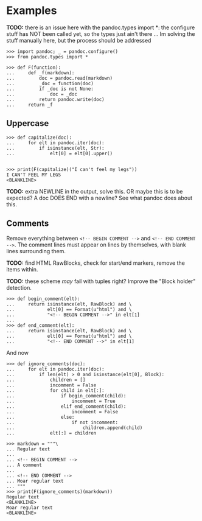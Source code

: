 
Examples
================================================================================

**TODO:** there is an issue here with the pandoc.types import *:
the configure stuff has NOT been called yet, so the types just ain't there ...
Im solving the stuff manually here, but the process should be addressed

    >>> import pandoc; _ = pandoc.configure()
    >>> from pandoc.types import *

    >>> def F(function):
    ...     def _f(markdown):
    ...         doc = pandoc.read(markdown)
    ...         _doc = function(doc)
    ...         if _doc is not None:
    ...             doc = _doc
    ...         return pandoc.write(doc)
    ...     return _f

Uppercase
--------------------------------------------------------------------------------

    >>> def capitalize(doc):
    ...     for elt in pandoc.iter(doc):
    ...         if isinstance(elt, Str):
    ...             elt[0] = elt[0].upper()
 

    >>> print(F(capitalize)("I can't feel my legs"))
    I CAN'T FEEL MY LEGS
    <BLANKLINE>

**TODO:** extra NEWLINE in the output, solve this.
OR maybe this is to be expected? A doc DOES END with a newline?
See what pandoc does about this.



Comments
--------------------------------------------------------------------------------

Remove everything between `<!-- BEGIN COMMENT -->` and `<!-- END COMMENT -->`.
The comment lines must appear on lines by themselves, 
with blank lines surrounding them.

**TODO:** find HTML RawBlocks, check for start/end markers, 
remove the items within.

**TODO:** these scheme *may* fail with tuples right?
          Improve the "Block holder" detection.

    >>> def begin_comment(elt):
    ...     return isinstance(elt, RawBlock) and \
    ...            elt[0] == Format(u"html") and \
    ...            "<!-- BEGIN COMMENT -->" in elt[1]
    ...
    >>> def end_comment(elt):
    ...     return isinstance(elt, RawBlock) and \
    ...            elt[0] == Format(u"html") and \
    ...            "<!-- END COMMENT -->" in elt[1]

And now

    >>> def ignore_comments(doc):
    ...     for elt in pandoc.iter(doc):
    ...         if len(elt) > 0 and isinstance(elt[0], Block):
    ...             children = []
    ...             incomment = False
    ...             for child in elt[:]:
    ...                 if begin_comment(child):
    ...                     incomment = True
    ...                 elif end_comment(child):
    ...                     incomment = False
    ...                 else:
    ...                     if not incomment:
    ...                         children.append(child)
    ...             elt[:] = children

    >>> markdown = """\
    ... Regular text
    ...
    ... <!-- BEGIN COMMENT -->
    ... A comment
    ...
    ... <!-- END COMMENT -->
    ... Moar regular text
    ... """
    >>> print(F(ignore_comments)(markdown))
    Regular text
    <BLANKLINE>
    Moar regular text
    <BLANKLINE>

